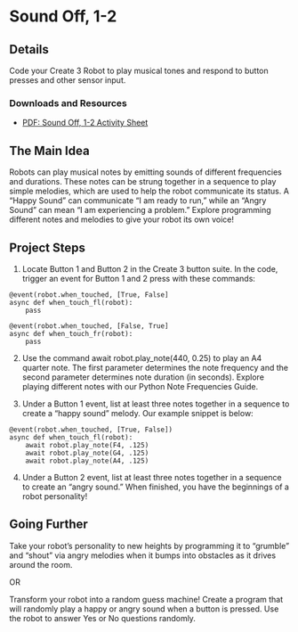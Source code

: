 # Sound Off, 1-2
## Details
Code your Create 3 Robot to play musical tones and respond to button presses and other sensor input.
### Downloads and Resources
* [PDF: Sound Off, 1-2 Activity Sheet](./Create3-Sound_Off.pdf)

## The Main Idea
Robots can play musical notes by emitting sounds of different frequencies and durations. These notes can be strung together in a sequence to play simple melodies, which are used to help the robot communicate its status. A “Happy Sound” can communicate “I am ready to run,” while an “Angry Sound” can mean “I am experiencing a problem.” Explore programming different notes and melodies to give your robot its own voice!

## Project Steps
1. Locate Button 1 and Button 2 in the Create 3 button suite. In the code, trigger an event for Button 1 and 2 press with these commands:
```
@event(robot.when_touched, [True, False]
async def when_touch_fl(robot):
    pass

@event(robot.when_touched, [False, True]
async def when_touch_fr(robot):
    pass
```

2. Use the command await robot.play_note(440, 0.25) to play an A4 quarter note. The first parameter determines the note frequency and the second parameter determines note duration (in seconds). Explore playing different notes with our Python Note Frequencies Guide.

3. Under a Button 1 event, list at least three notes together in a sequence to create a “happy sound” melody. Our example snippet is below:
```
@event(robot.when_touched, [True, False])
async def when_touch_fl(robot):
    await robot.play_note(F4, .125)
    await robot.play_note(G4, .125)
    await robot.play_note(A4, .125)
```

4. Under a Button 2 event, list at least three notes together in a sequence to create an “angry sound.” When finished, you have the beginnings of a robot personality!

## Going Further
Take your robot’s personality to new heights by programming it to “grumble” and “shout” via angry melodies when it bumps into obstacles as it drives around the room.

OR

Transform your robot into a random guess machine! Create a program that will randomly play a happy or angry sound when a button is pressed. Use the robot to answer Yes or No questions randomly.